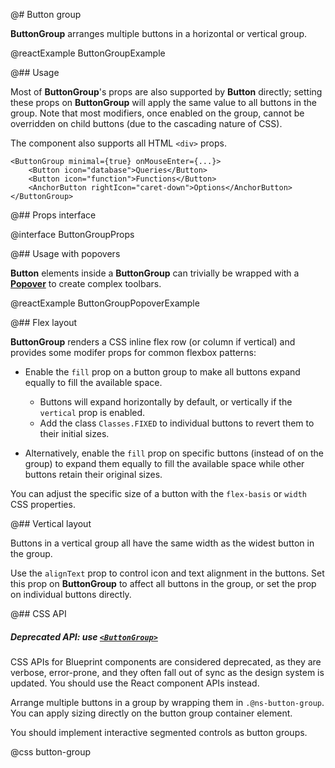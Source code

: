 @# Button group

__ButtonGroup__ arranges multiple buttons in a horizontal or vertical group.

@reactExample ButtonGroupExample

@## Usage

Most of __ButtonGroup__'s props are also supported by __Button__ directly; setting these props on __ButtonGroup__ will
apply the same value to all buttons in the group. Note that most modifiers, once enabled on the group, cannot be
overridden on child buttons (due to the cascading nature of CSS).

The component also supports all HTML `<div>` props.

```tsx
<ButtonGroup minimal={true} onMouseEnter={...}>
    <Button icon="database">Queries</Button>
    <Button icon="function">Functions</Button>
    <AnchorButton rightIcon="caret-down">Options</AnchorButton>
</ButtonGroup>
```

@## Props interface

@interface ButtonGroupProps

@## Usage with popovers

__Button__ elements inside a __ButtonGroup__ can trivially be wrapped with a [__Popover__](#core/components/popover) to
create complex toolbars.

@reactExample ButtonGroupPopoverExample

@## Flex layout

__ButtonGroup__ renders a CSS inline flex row (or column if vertical) and provides some modifer props for common
flexbox patterns:

- Enable the `fill` prop on a button group to make all buttons expand equally to
  fill the available space.
    - Buttons will expand horizontally by default, or vertically if the `vertical` prop is enabled.
    - Add the class `Classes.FIXED` to individual buttons to revert them to their initial sizes.

- Alternatively, enable the `fill` prop on specific buttons (instead of on the
  group) to expand them equally to fill the available space while other
  buttons retain their original sizes.

You can adjust the specific size of a button with the `flex-basis` or `width` CSS properties.

@## Vertical layout

Buttons in a vertical group all have the same width as the widest button in the group.

Use the `alignText` prop to control icon and text alignment in the buttons. Set this prop on __ButtonGroup__ to affect
all buttons in the group, or set the prop on individual buttons directly.

@## CSS API

<div class="@ns-callout @ns-intent-warning @ns-icon-warning-sign">
    <h5 class="@ns-heading">

Deprecated API: use [`<ButtonGroup>`](#core/components/button-group)
</h5>

<div class="@ns-callout-body">

CSS APIs for Blueprint components are considered deprecated, as they are verbose, error-prone, and they
often fall out of sync as the design system is updated. You should use the React component APIs instead.

</div>
</div>

Arrange multiple buttons in a group by wrapping them in `.@ns-button-group`.
You can apply sizing directly on the button group container element.

You should implement interactive segmented controls as button groups.

@css button-group
